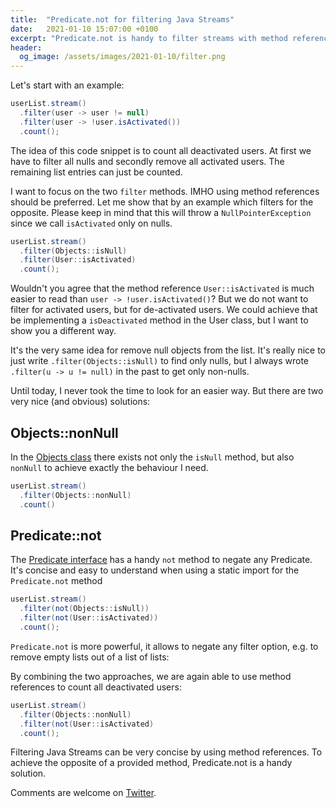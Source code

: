 ```yaml
---
title:  "Predicate.not for filtering Java Streams"
date:   2021-01-10 15:07:00 +0100
excerpt: "Predicate.not is handy to filter streams with method references for the opposite of a provided method"
header:
  og_image: /assets/images/2021-01-10/filter.png
---
```



Let's start with an example:

```java
userList.stream()
  .filter(user -> user != null)
  .filter(user -> !user.isActivated())
  .count();
```

The idea of this code snippet is to count all deactivated users. At first we have to filter all nulls and secondly remove all activated users. The remaining list entries can just be counted.

I want to focus on the two `filter` methods. IMHO using method references should be preferred. Let me show that by an example which filters for the opposite. Please keep in mind that this will throw a `NullPointerException` since we call `isActivated` only on nulls.

```java
userList.stream()
  .filter(Objects::isNull)
  .filter(User::isActivated)
  .count();
```

Wouldn't you agree that the method reference `User::isActivated` is much easier to read than `user -> !user.isActivated()`? But we do not want to filter for activated users, but for de-activated users. We could achieve that be implementing a `isDeactivated` method in the User class, but I want to show you a different way.

It's the very same idea for remove null objects from the list. It's really nice to just write `.filter(Objects::isNull)` to find only nulls, but I always wrote `.filter(u -> u != null)` in the past to get only non-nulls.

Until today, I never took the time to look for an easier way. But there are two very nice (and obvious) solutions:

## Objects::nonNull

In the [Objects class](https://docs.oracle.com/en/java/javase/11/docs/api/java.base/java/util/Objects.html) there exists not only the `isNull` method, but also `nonNull` to achieve exactly the behaviour I need.

```java
userList.stream()
  .filter(Objects::nonNull)
  .count()
```

## Predicate::not

The [Predicate interface](https://docs.oracle.com/en/java/javase/11/docs/api/java.base/java/util/function/Predicate.html) has a handy `not` method to negate any Predicate. It's concise and easy to understand when using a static import for the `Predicate.not` method

```java
userList.stream()
  .filter(not(Objects::isNull))
  .filter(not(User::isActivated))
  .count();
```
`Predicate.not` is more powerful, it allows to negate any filter option, e.g. to remove empty lists out of a list of lists:


By combining the two approaches, we are again able to use method references to count all deactivated users:

```java
userList.stream()
  .filter(Objects::nonNull)
  .filter(not(User::isActivated)
  .count();
```

Filtering Java Streams can be very concise by using method references. To achieve the opposite of a provided method, Predicate.not is a handy solution.

Comments are welcome on [Twitter](https://twitter.com/TheThomasPr/status/1348273079500333058).
